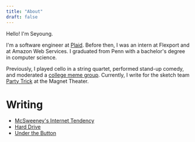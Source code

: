 ```yaml
---
title: "About"
draft: false
---
```


Hello! I'm Seyoung.

I'm a software engineer at [Plaid](https://plaid.com). Before then, I was an intern at Flexport and at Amazon Web Services. I graduated from Penn with a bachelor's degree in computer science.

Previously, I played cello in a string quartet, performed stand-up comedy, and moderated a [college meme group](https://www.facebook.com/groups/966590693376781). Currently, I write for the sketch team [Party Trick](https://magnettheater.com/ensembles/party-trick) at the Magnet Theater.

# Writing
* [McSweeney's Internet Tendency](https://www.mcsweeneys.net/authors/seyoung-kim)
* [Hard Drive](https://hard-drive.net/author/seyoung-kim)
* [Under the Button](https://www.underthebutton.com/staff/seyoung-kim)
